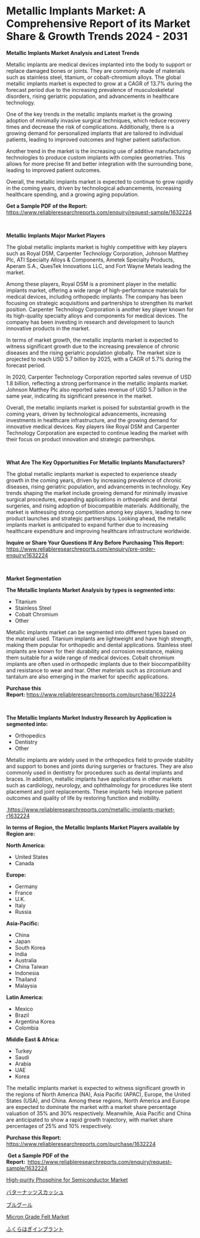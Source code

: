 <p><h1>Metallic Implants Market: A Comprehensive Report of its Market Share & Growth Trends 2024 - 2031</h1></p><p><strong>Metallic Implants Market Analysis and Latest Trends</strong></p>
<p><p>Metallic implants are medical devices implanted into the body to support or replace damaged bones or joints. They are commonly made of materials such as stainless steel, titanium, or cobalt-chromium alloys. The global metallic implants market is expected to grow at a CAGR of 13.7% during the forecast period due to the increasing prevalence of musculoskeletal disorders, rising geriatric population, and advancements in healthcare technology.</p><p>One of the key trends in the metallic implants market is the growing adoption of minimally invasive surgical techniques, which reduce recovery times and decrease the risk of complications. Additionally, there is a growing demand for personalized implants that are tailored to individual patients, leading to improved outcomes and higher patient satisfaction.</p><p>Another trend in the market is the increasing use of additive manufacturing technologies to produce custom implants with complex geometries. This allows for more precise fit and better integration with the surrounding bone, leading to improved patient outcomes.</p><p>Overall, the metallic implants market is expected to continue to grow rapidly in the coming years, driven by technological advancements, increasing healthcare spending, and a growing aging population.</p></p>
<p><strong>Get a Sample PDF of the Report:&nbsp;</strong> <a href="https://www.reliableresearchreports.com/enquiry/request-sample/1632224">https://www.reliableresearchreports.com/enquiry/request-sample/1632224</a></p>
<p>&nbsp;</p>
<p><strong>Metallic Implants Major Market Players</strong></p>
<p><p>The global metallic implants market is highly competitive with key players such as Royal DSM, Carpenter Technology Corporation, Johnson Matthey Plc, ATI Specialty Alloys & Components, Ametek Specialty Products, Aperam S.A., QuesTek Innovations LLC, and Fort Wayne Metals leading the market.</p><p>Among these players, Royal DSM is a prominent player in the metallic implants market, offering a wide range of high-performance materials for medical devices, including orthopedic implants. The company has been focusing on strategic acquisitions and partnerships to strengthen its market position. Carpenter Technology Corporation is another key player known for its high-quality specialty alloys and components for medical devices. The company has been investing in research and development to launch innovative products in the market.</p><p>In terms of market growth, the metallic implants market is expected to witness significant growth due to the increasing prevalence of chronic diseases and the rising geriatric population globally. The market size is projected to reach USD 5.7 billion by 2025, with a CAGR of 5.7% during the forecast period.</p><p>In 2020, Carpenter Technology Corporation reported sales revenue of USD 1.8 billion, reflecting a strong performance in the metallic implants market. Johnson Matthey Plc also reported sales revenue of USD 5.7 billion in the same year, indicating its significant presence in the market.</p><p>Overall, the metallic implants market is poised for substantial growth in the coming years, driven by technological advancements, increasing investments in healthcare infrastructure, and the growing demand for innovative medical devices. Key players like Royal DSM and Carpenter Technology Corporation are expected to continue leading the market with their focus on product innovation and strategic partnerships.</p></p>
<p>&nbsp;</p>
<p><strong>What Are The Key Opportunities For Metallic Implants Manufacturers?</strong></p>
<p><p>The global metallic implants market is expected to experience steady growth in the coming years, driven by increasing prevalence of chronic diseases, rising geriatric population, and advancements in technology. Key trends shaping the market include growing demand for minimally invasive surgical procedures, expanding applications in orthopedic and dental surgeries, and rising adoption of biocompatible materials. Additionally, the market is witnessing strong competition among key players, leading to new product launches and strategic partnerships. Looking ahead, the metallic implants market is anticipated to expand further due to increasing healthcare expenditure and improving healthcare infrastructure worldwide.</p></p>
<p><strong>Inquire or Share Your Questions If Any Before Purchasing This Report:</strong> <a href="https://www.reliableresearchreports.com/enquiry/pre-order-enquiry/1632224">https://www.reliableresearchreports.com/enquiry/pre-order-enquiry/1632224</a></p>
<p>&nbsp;</p>
<p><strong>Market Segmentation</strong></p>
<p><strong>The Metallic Implants Market Analysis by types is segmented into:</strong></p>
<p><ul><li>Titanium</li><li>Stainless Steel</li><li>Cobalt Chromium</li><li>Other</li></ul></p>
<p><p>Metallic implants market can be segmented into different types based on the material used. Titanium implants are lightweight and have high strength, making them popular for orthopedic and dental applications. Stainless steel implants are known for their durability and corrosion resistance, making them suitable for a wide range of medical devices. Cobalt chromium implants are often used in orthopedic implants due to their biocompatibility and resistance to wear and tear. Other materials such as zirconium and tantalum are also emerging in the market for specific applications.</p></p>
<p><strong>Purchase this Report:&nbsp;</strong><a href="https://www.reliableresearchreports.com/purchase/1632224">https://www.reliableresearchreports.com/purchase/1632224</a></p>
<p>&nbsp;</p>
<p><strong>The Metallic Implants Market Industry Research by Application is segmented into:</strong></p>
<p><ul><li>Orthopedics</li><li>Dentistry</li><li>Other</li></ul></p>
<p><p>Metallic implants are widely used in the orthopedics field to provide stability and support to bones and joints during surgeries or fractures. They are also commonly used in dentistry for procedures such as dental implants and braces. In addition, metallic implants have applications in other markets such as cardiology, neurology, and ophthalmology for procedures like stent placement and joint replacements. These implants help improve patient outcomes and quality of life by restoring function and mobility.</p></p>
<p><a href="https://www.reliableresearchreports.com/metallic-implants-market-r1632224">&nbsp;https://www.reliableresearchreports.com/metallic-implants-market-r1632224</a></p>
<p><strong>In terms of Region, the Metallic Implants Market Players available by Region are:</strong></p>
<p>
    <p> <strong> North America: </strong>
        <ul>
            <li>United States</li>
            <li>Canada</li>
        </ul>
        </p> 
    <p> <strong> Europe: </strong>
        <ul>
            <li>Germany</li>
            <li>France</li>
            <li>U.K.</li>
            <li>Italy</li>
            <li>Russia</li>
        </ul>
        </p> 
    <p> <strong> Asia-Pacific: </strong>
        <ul>
            <li>China</li>
            <li>Japan</li>
            <li>South Korea</li>
            <li>India</li>
            <li>Australia</li>
            <li>China Taiwan</li>
            <li>Indonesia</li>
            <li>Thailand</li>
            <li>Malaysia</li>
        </ul>
        </p> 
    <p> <strong> Latin America: </strong>
        <ul>
            <li>Mexico</li>
            <li>Brazil</li>
            <li>Argentina Korea</li>
            <li>Colombia</li>
        </ul>
        </p> 
    <p> <strong> Middle East & Africa: </strong>
        <ul>
            <li>Turkey</li>
            <li>Saudi</li>
            <li>Arabia</li>
            <li>UAE</li>
            <li>Korea</li>
        </ul>
    </p>
    </p>
<p><p>The metallic implants market is expected to witness significant growth in the regions of North America (NA), Asia Pacific (APAC), Europe, the United States (USA), and China. Among these regions, North America and Europe are expected to dominate the market with a market share percentage valuation of 35% and 30% respectively. Meanwhile, Asia Pacific and China are anticipated to show a rapid growth trajectory, with market share percentages of 25% and 10% respectively.</p></p>
<p><strong>Purchase this Report: </strong><a href="https://www.reliableresearchreports.com/purchase/1632224">https://www.reliableresearchreports.com/purchase/1632224</a></p>
<p>&nbsp;<strong>Get a Sample PDF of the Report:&nbsp;&nbsp;</strong><a href="https://www.reliableresearchreports.com/enquiry/request-sample/1632224">https://www.reliableresearchreports.com/enquiry/request-sample/1632224</a></p>
<p><strong></strong></p>
<p><p><a href="https://issuu.com/reportprime-2/docs/high-purity-phosphine-for-semiconductor-market-siz">High-purity Phosphine for Semiconductor Market</a></p><p><a href="https://github.com/marbadji/Market-Research-Report-List-1/blob/main/154768750843.md">バターナッツスカッシュ</a></p><p><a href="https://github.com/ddwcuskozol07187/Market-Research-Report-List-2/blob/main/310032950841.md">ブルグール</a></p><p><a href="https://issuu.com/reportprime-2/docs/micron-grade-felt-market-size-2030.pptx">Micron Grade Felt Market</a></p><p><a href="https://medium.com/@lewisbechtelar1964/%E3%81%B5%E3%81%8F%E3%82%89%E3%81%AF%E3%81%8E%E3%82%A4%E3%83%B3%E3%83%97%E3%83%A9%E3%83%B3%E3%83%88%E5%B8%82%E5%A0%B4%E5%B1%95%E6%9C%9B-%E6%A5%AD%E7%95%8C%E6%A6%82%E8%A6%81%E3%81%A8%E4%BA%88%E6%B8%AC-2024%E5%B9%B4%E3%81%8B%E3%82%892031%E5%B9%B4-25f51a523401">ふくらはぎインプラント</a></p></p>